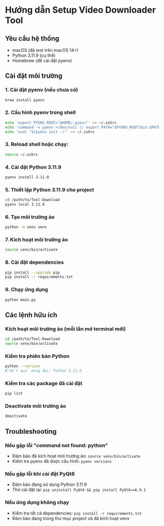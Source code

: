 # Hướng dẫn Setup Video Downloader Tool

## Yêu cầu hệ thống
- macOS (đã test trên macOS 14+)
- Python 3.11.9 (cụ thể)
- Homebrew (để cài đặt pyenv)

## Cài đặt môi trường

### 1. Cài đặt pyenv (nếu chưa có)
```bash
brew install pyenv
```

### 2. Cấu hình pyenv trong shell
```bash
echo 'export PYENV_ROOT="$HOME/.pyenv"' >> ~/.zshrc
echo 'command -v pyenv >/dev/null || export PATH="$PYENV_ROOT/bin:$PATH"' >> ~/.zshrc
echo 'eval "$(pyenv init -)"' >> ~/.zshrc
```

### 3. Reload shell hoặc chạy:
```bash
source ~/.zshrc
```

### 4. Cài đặt Python 3.11.9
```bash
pyenv install 3.11.9
```

### 5. Thiết lập Python 3.11.9 cho project
```bash
cd /path/to/Tool-Download
pyenv local 3.11.9
```

### 6. Tạo môi trường ảo
```bash
python -m venv venv
```

### 7. Kích hoạt môi trường ảo
```bash
source venv/bin/activate
```

### 8. Cài đặt dependencies
```bash
pip install --upgrade pip
pip install -r requirements.txt
```

### 9. Chạy ứng dụng
```bash
python main.py
```

## Các lệnh hữu ích

### Kích hoạt môi trường ảo (mỗi lần mở terminal mới)
```bash
cd /path/to/Tool-Download
source venv/bin/activate
```

### Kiểm tra phiên bản Python
```bash
python --version
# Kết quả mong đợi: Python 3.11.9
```

### Kiểm tra các package đã cài đặt
```bash
pip list
```

### Deactivate môi trường ảo
```bash
deactivate
```

## Troubleshooting

### Nếu gặp lỗi "command not found: python"
- Đảm bảo đã kích hoạt môi trường ảo: `source venv/bin/activate`
- Kiểm tra pyenv đã được cấu hình: `pyenv versions`

### Nếu gặp lỗi khi cài đặt PyQt6
- Đảm bảo đang sử dụng Python 3.11.9
- Thử cài đặt lại: `pip uninstall PyQt6 && pip install PyQt6==6.9.1`

### Nếu ứng dụng không chạy
- Kiểm tra tất cả dependencies: `pip install -r requirements.txt`
- Đảm bảo đang trong thư mục project và đã kích hoạt venv
